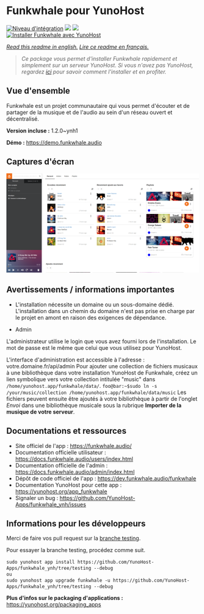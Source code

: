 # Funkwhale pour YunoHost

[![Niveau d'intégration](https://dash.yunohost.org/integration/funkwhale.svg)](https://dash.yunohost.org/appci/app/funkwhale) ![](https://ci-apps.yunohost.org/ci/badges/funkwhale.status.svg) ![](https://ci-apps.yunohost.org/ci/badges/funkwhale.maintain.svg)  
[![Installer Funkwhale avec YunoHost](https://install-app.yunohost.org/install-with-yunohost.svg)](https://install-app.yunohost.org/?app=funkwhale)

*[Read this readme in english.](./README.md)*
*[Lire ce readme en français.](./README_fr.md)*

> *Ce package vous permet d'installer Funkwhale rapidement et simplement sur un serveur YunoHost.
Si vous n'avez pas YunoHost, regardez [ici](https://yunohost.org/#/install) pour savoir comment l'installer et en profiter.*

## Vue d'ensemble

Funkwhale est un projet communautaire qui vous permet d'écouter et de partager de la musique et de l'audio au sein d'un réseau ouvert et décentralisé. 

**Version incluse :** 1.2.0~ynh1

**Démo :** https://demo.funkwhale.audio

## Captures d'écran

![](./doc/screenshots/screenshot1.png)

## Avertissements / informations importantes

* L'installation nécessite un domaine ou un sous-domaine dédié. L'installation dans un chemin du domaine n'est pas prise en charge par le projet en amont en raison des exigences de dépendance.

* Admin

L'administrateur utilise le login que vous avez fourni lors de l'installation. Le mot de passe est le même que celui que vous utilisez pour YunoHost.

L'interface d'administration est accessible à l'adresse : votre.domaine.fr/api/admin
Pour ajouter une collection de fichiers musicaux à une bibliothèque dans votre installation YunoHost de Funkwhale, créez un lien symbolique vers votre collection intitulée "music" dans `/home/yunohost.app/funkwhale/data/`.
`foo@bar:~$sudo ln -s /your/music/collection /home/yunohost.app/funkwhale/data/music`
Les fichiers peuvent ensuite être ajoutés à votre bibliothèque à partir de l'onglet *Envoi* dans une bibliothèque musicale sous la rubrique **Importer de la musique de votre serveur**.

## Documentations et ressources

* Site officiel de l'app : https://funkwhale.audio/
* Documentation officielle utilisateur : https://docs.funkwhale.audio/users/index.html
* Documentation officielle de l'admin : https://docs.funkwhale.audio/admin/index.html
* Dépôt de code officiel de l'app : https://dev.funkwhale.audio/funkwhale
* Documentation YunoHost pour cette app : https://yunohost.org/app_funkwhale
* Signaler un bug : https://github.com/YunoHost-Apps/funkwhale_ynh/issues

## Informations pour les développeurs

Merci de faire vos pull request sur la [branche testing](https://github.com/YunoHost-Apps/funkwhale_ynh/tree/testing).

Pour essayer la branche testing, procédez comme suit.
```
sudo yunohost app install https://github.com/YunoHost-Apps/funkwhale_ynh/tree/testing --debug
ou
sudo yunohost app upgrade funkwhale -u https://github.com/YunoHost-Apps/funkwhale_ynh/tree/testing --debug
```

**Plus d'infos sur le packaging d'applications :** https://yunohost.org/packaging_apps
